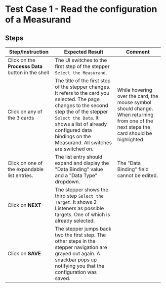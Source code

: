 # Test Case 1 - Read the configuration of a Measurand

## Steps

| Step/Instruction | Expected Result | Comment |
|------------------|-----------------|---------|
| Click on the **Processs Data** button in the shell| The UI switches to the first step of the stepper `Select the Measurand`. |  |
| Click on any of the 3 cards | The title of the first step of the stepper changes. It refers to the card you selected. The page changes to the second step the of the stepper `Select the Data`. It shows a list of already configured data bindings on the Measurand. All switches are switched on. | While hovering over the card, the mouse symbol should change. When returning from one of the next steps the card should be highlighted. |
| Click on one of the expandable list entries. | The list entry should expand and display the "Data Binding" value and a "Data Type" dropdown. | The "Data Binding" field cannot be edited.  |
| Click on **NEXT** | The stepper shows the third step `Select the Target`. It shows 2 Listeners as possible targets. One of which is already selected. | |
| Click on **SAVE** | The stepper jumps back two the first step. The other steps in the stepper navigation are grayed out again. A snackbar pops up notifying you that the configuration was saved. |
